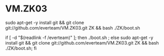 # VM.ZK03

sudo apt-get -y install git && git clone git://github.com/everteam/VM.ZK03.git ZK && bash ./ZK/boot.sh



if [ -d \"$(readlink -f /everteam)\" ]; then ./boot.sh ; else sudo apt-get -y install git 
&& git clone git://github.com/everteam/VM.ZK03.git ZK && bash ./ZK/boot.sh; fi

